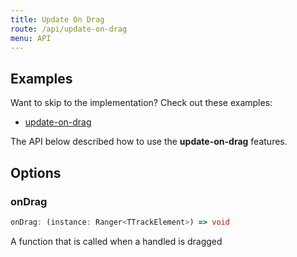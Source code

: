 ```yaml
---
title: Update On Drag
route: /api/update-on-drag
menu: API
---
```


## Examples
Want to skip to the implementation? Check out these examples:

- [update-on-drag](../../examples/react/update-on-drag)

The API below described how to use the **update-on-drag** features.

## Options

### onDrag

```ts
onDrag: (instance: Ranger<TTrackElement>) => void
```
A function that is called when a handled is dragged
